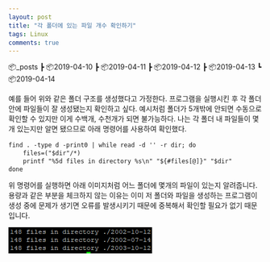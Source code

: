 ```yaml
---
layout: post
title: "각 폴더에 있는 파일 개수 확인하기"
tags: Linux
comments: true
---
```


📦_posts
 ┣ 📦2019-04-10
 ┣ 📦2019-04-11
 ┣ 📦2019-04-12
 ┣ 📦2019-04-13
 ┗ 📦2019-04-14

예를 들어 위와 같은 폴더 구조를 생성했다고 가정한다.
프로그램을 실행시킨 후 각 폴더 안에 파일들이 잘 생성됐는지 확인하고 싶다.
예시처럼 폴더가 5개밖에 안되면 수동으로 확인할 수 있지만 이게 수백개, 수천개가 되면 불가능하다.
나는 각 폴더 내 파일들이 몇개 있는지만 알면 됐으므로 아래 명령어를 사용하여 확인했다.

```
find . -type d -print0 | while read -d '' -r dir; do
    files=("$dir"/*)
    printf "%5d files in directory %s\n" "${#files[@]}" "$dir"
done
```

위 명령어를 실행하면 아래 이미지처럼 어느 폴더에 몇개의 파일이 있는지 알려줍니다.
용량과 같은 부분을 체크하지 않는 이유는 이미 저 폴더와 파일을 생성하는 프로그램이
생성 중에 문제가 생기면 오류를 발생시키기 때문에 중복해서 확인할 필요가 없기 때문입니다.

<img src="/images/check-file.png">
